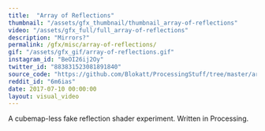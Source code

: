 ```yaml
---
title:  "Array of Reflections"
thumbnail: "/assets/gfx_thumbnail/thumbnail_array-of-reflections"
video: "/assets/gfx_full/full_array-of-reflections"
description: "Mirrors?"
permalink: /gfx/misc/array-of-reflections/
gif: "/assets/gfx_gif/array-of-reflections.gif"
instagram_id: "BeOI26ij2Oy"
twitter_id: "883831523081891840" 
source_code: "https://github.com/Blokatt/ProcessingStuff/tree/master/arrayOfReflections" 
reddit_id: "6m6ias"
date: 2017-07-10 00:00:00
layout: visual_video
---
```

A cubemap-less fake reflection shader experiment. Written in Processing.
